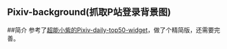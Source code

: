 ## Pixiv-background(抓取P站登录背景图)
##简介
参考了[超能小紫的Pixiv-daily-top50-widget](https://github.com/mokeyjay/Pixiv-daily-top50-widget/)，做了个精简版，还需要完善。
